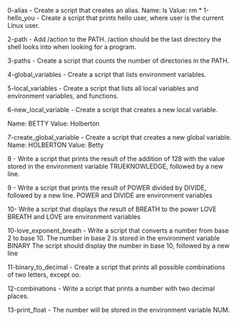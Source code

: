 0-alias - Create a script that creates an alias.
Name: ls
Value: rm *
1-hello_you - Create a script that prints hello user, where user is the current Linux user.

2-path - Add /action to the PATH. /action should be the last directory the shell looks into when looking for a program.

3-paths - Create a script that counts the number of directories in the PATH.

4-global_variables - Create a script that lists environment variables.

5-local_variables - Create a script that lists all local variables and environment variables, and functions.

6-new_local_variable - Create a script that creates a new local variable.

Name: BETTY
Value: Holberton

7-create_global_variable - Create a script that creates a new global variable.
Name: HOLBERTON
Value: Betty

8 - Write a script that prints the result of the addition of 128 with the value stored in the environment variable TRUEKNOWLEDGE, followed by a new line.

9 - Write a script that prints the result of POWER divided by DIVIDE, followed by a new line.
POWER and DIVIDE are environment variables

10- Write a script that displays the result of BREATH to the power LOVE
BREATH and LOVE are environment variables

10-love_exponent_breath - Write a script that converts a number from base 2 to base 10.
The number in base 2 is stored in the environment variable BINARY
The script should display the number in base 10, followed by a new line

11-binary_to_decimal - Create a script that prints all possible combinations of two letters, except oo.

12-combinations - Write a script that prints a number with two decimal places.

13-print_float - The number will be stored in the environment variable NUM.
